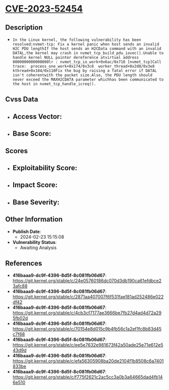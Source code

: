 
# [CVE-2023-52454](https://cve.mitre.org/cgi-bin/cvename.cgi?name=CVE-2023-52454)

## Description

- `In the Linux kernel, the following vulnerability has been resolved:nvmet-tcp: Fix a kernel panic when host sends an invalid H2C PDU lengthIf the host sends an H2CData command with an invalid DATAL,the kernel may crash in nvmet_tcp_build_pdu_iovec().Unable to handle kernel NULL pointer dereference atvirtual address 0000000000000000lr : nvmet_tcp_io_work+0x6ac/0x718 [nvmet_tcp]Call trace:  process_one_work+0x174/0x3c8  worker_thread+0x2d0/0x3e8  kthread+0x104/0x110Fix the bug by raising a fatal error if DATAL isn't coherentwith the packet size.Also, the PDU length should never exceed the MAXH2CDATA parameter whichhas been communicated to the host in nvmet_tcp_handle_icreq().`

## Cvss Data

- **Access Vector**:
  - 
- **Base Score**:
  - 

## Scores

- **Exploitability Score**:
  - 
- **Impact Score**:
  - 
- **Base Severity**:
  - 

## Other Information

- **Publish Date**:
  - 2024-02-23 15:15:08
- **Vulnerability Status**:
  - Awaiting Analysis

## References

- **416baaa9-dc9f-4396-8d5f-8c081fb06d67**: https://git.kernel.org/stable/c/24e05760186dc070d3db190ca61efdbce23afc88
- **416baaa9-dc9f-4396-8d5f-8c081fb06d67**: https://git.kernel.org/stable/c/2871aa407007f6f531fae181ad252486e022df42
- **416baaa9-dc9f-4396-8d5f-8c081fb06d67**: https://git.kernel.org/stable/c/4cb3cf7177ae3666be7fb27d4ad4d72a295fb02d
- **416baaa9-dc9f-4396-8d5f-8c081fb06d67**: https://git.kernel.org/stable/c/70154e8d015c9b4fb56c1a2ef1fc8b83d45c7f68
- **416baaa9-dc9f-4396-8d5f-8c081fb06d67**: https://git.kernel.org/stable/c/ee5e7632e981673f42a50ade25e71e612e543d9d
- **416baaa9-dc9f-4396-8d5f-8c081fb06d67**: https://git.kernel.org/stable/c/efa56305908ba20de2104f1b8508c6a7401833be
- **416baaa9-dc9f-4396-8d5f-8c081fb06d67**: https://git.kernel.org/stable/c/f775f2621c2ac5cc3a0b3a64665dad4fb146e510
